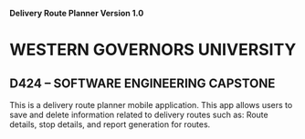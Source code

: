 <strong>Delivery Route Planner Version 1.0</strong>

# WESTERN GOVERNORS UNIVERSITY 
## D424 – SOFTWARE ENGINEERING CAPSTONE
This is a delivery route planner mobile application. This app allows users to save and delete information related to delivery routes such as:
Route details, stop details, and report generation for routes. 
